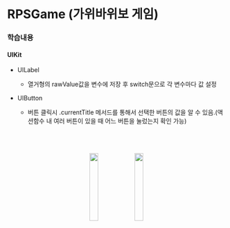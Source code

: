 # RPSGame (가위바위보 게임)
### 학습내용
#### UIKit
* UILabel
  * 열거형의 rawValue값을 변수에 저장 후 switch문으로 각 변수마다 값 설정 

* UIButton
  * 버튼 클릭시 .currentTitle 메서드를 통해서 선택한 버튼의 값을 알 수 있음.(액션함수 내 여러 버튼이 있을 때 어느 버튼을 눌렀는지 확인 가능)
<br></br><br></br>
<p align="center">
<img src ="https://user-images.githubusercontent.com/98685424/181200728-7d7ad702-06a4-4467-9b54-945890ba84a8.png"
width="20%" height="20%" >
<img src ="https://user-images.githubusercontent.com/98685424/181201083-2129ac97-9344-4613-8632-dd7d919350b5.png"
width="20%" height="20%" >
</p>
